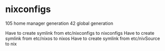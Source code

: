 # nixconfigs

105 home manager generation
42 global generation

Have to create symlink from etc/nixconfigs to nixconfigs
Have to create symlink from etc/nixos to nixos
Have to create symlink from etc/nivSource to nix
